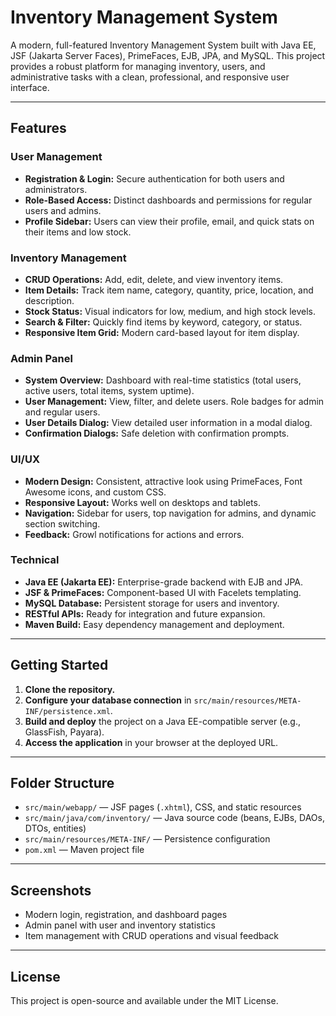 # Inventory Management System

A modern, full-featured Inventory Management System built with Java EE, JSF (Jakarta Server Faces), PrimeFaces, EJB, JPA, and MySQL. This project provides a robust platform for managing inventory, users, and administrative tasks with a clean, professional, and responsive user interface.

---

## Features

### User Management
- **Registration & Login:** Secure authentication for both users and administrators.
- **Role-Based Access:** Distinct dashboards and permissions for regular users and admins.
- **Profile Sidebar:** Users can view their profile, email, and quick stats on their items and low stock.

### Inventory Management
- **CRUD Operations:** Add, edit, delete, and view inventory items.
- **Item Details:** Track item name, category, quantity, price, location, and description.
- **Stock Status:** Visual indicators for low, medium, and high stock levels.
- **Search & Filter:** Quickly find items by keyword, category, or status.
- **Responsive Item Grid:** Modern card-based layout for item display.

### Admin Panel
- **System Overview:** Dashboard with real-time statistics (total users, active users, total items, system uptime).
- **User Management:** View, filter, and delete users. Role badges for admin and regular users.
- **User Details Dialog:** View detailed user information in a modal dialog.
- **Confirmation Dialogs:** Safe deletion with confirmation prompts.

### UI/UX
- **Modern Design:** Consistent, attractive look using PrimeFaces, Font Awesome icons, and custom CSS.
- **Responsive Layout:** Works well on desktops and tablets.
- **Navigation:** Sidebar for users, top navigation for admins, and dynamic section switching.
- **Feedback:** Growl notifications for actions and errors.

### Technical
- **Java EE (Jakarta EE):** Enterprise-grade backend with EJB and JPA.
- **JSF & PrimeFaces:** Component-based UI with Facelets templating.
- **MySQL Database:** Persistent storage for users and inventory.
- **RESTful APIs:** Ready for integration and future expansion.
- **Maven Build:** Easy dependency management and deployment.

---

## Getting Started

1. **Clone the repository.**
2. **Configure your database connection** in `src/main/resources/META-INF/persistence.xml`.
3. **Build and deploy** the project on a Java EE-compatible server (e.g., GlassFish, Payara).
4. **Access the application** in your browser at the deployed URL.

---

## Folder Structure

- `src/main/webapp/` — JSF pages (`.xhtml`), CSS, and static resources
- `src/main/java/com/inventory/` — Java source code (beans, EJBs, DAOs, DTOs, entities)
- `src/main/resources/META-INF/` — Persistence configuration
- `pom.xml` — Maven project file

---

## Screenshots

- Modern login, registration, and dashboard pages
- Admin panel with user and inventory statistics
- Item management with CRUD operations and visual feedback

---

## License

This project is open-source and available under the MIT License.
